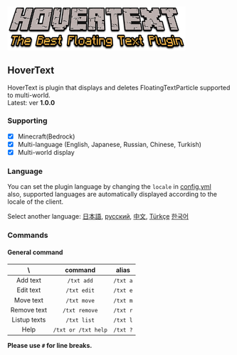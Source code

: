 <img src="/assets/HoverText.png" width="400px">  


## HoverText

HoverText is plugin that displays and deletes FloatingTextParticle supported to multi-world.  
Latest: ver **1.0.0**  

<!--
**This branch is under development. It may have many bugs.**  
-->

### Supporting

- [x] Minecraft(Bedrock)
- [x] Multi-language (English, Japanese, Russian, Chinese, Turkish)
- [x] Multi-world display

### Language

You can set the plugin language by changing the `locale` in [config.yml](/resources/config.yml)  
also, supported languages are automatically displayed according to the locale of the client.

Select another language:
[日本語](./.github/readme/ja_jp.md),
[русский](./.github/readme/ru_ru.md),
[中文](./.github/readme/zh_cn.md),
[Türkçe](./.github/readme/tr_tr.md)
[한국어](./.github/readme/ko_kr.md)

### Commands

#### General command

| \ |command|alias|
|:--:|:--:|:--:|
|Add text|`/txt add`|`/txt a`|
|Edit text|`/txt edit`|`/txt e`|
|Move text|`/txt move`|`/txt m`|
|Remove text|`/txt remove`|`/txt r`|
|Listup texts|`/txt list`|`/txt l`|
|Help|`/txt or /txt help`|`/txt ?`|

**Please use `#` for line breaks.**
